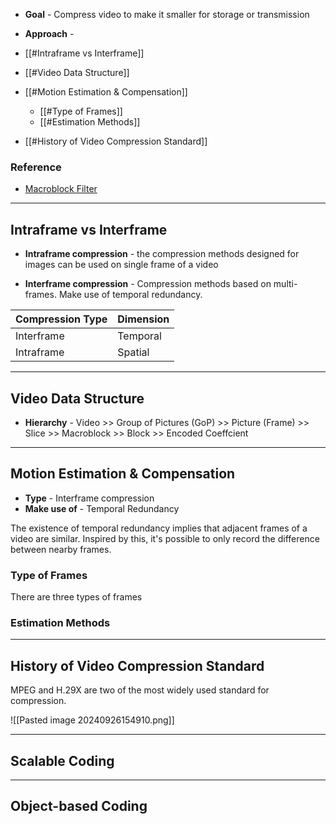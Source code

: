 + **Goal** - Compress video to make it smaller for storage or transmission
+ **Approach** - 

+ [[#Intraframe vs Interframe]]
+ [[#Video Data Structure]]
+ [[#Motion Estimation & Compensation]]
	+ [[#Type of Frames]]
	+ [[#Estimation Methods]]
+ [[#History of Video Compression Standard]]

### Reference

+ [Macroblock Filter](https://blog.ampedsoftware.com/2016/03/08/understanding-the-macroblocks-filter)

---
## Intraframe vs Interframe

+ **Intraframe compression** -  the compression methods designed for images can be used on single frame of a video

+ **Interframe compression** - Compression methods based on multi-frames. Make use of temporal redundancy.

| Compression Type | Dimension |
| ---------------- | --------- |
| Interframe       | Temporal  |
| Intraframe       | Spatial   |

---
## Video Data Structure

+ **Hierarchy** - Video >> Group of Pictures (GoP) >> Picture (Frame) >> Slice >> Macroblock >> Block >> Encoded Coeffcient 




---
## Motion Estimation & Compensation

+ **Type** - Interframe compression
+ **Make use of** - Temporal Redundancy

The existence of temporal redundancy implies that adjacent frames of a video are similar. Inspired by this, it's possible to only record the difference between nearby frames.

### Type of Frames

There are three types of frames 



### Estimation Methods


---
## History of Video Compression Standard

MPEG and H.29X are two of the most widely used standard for compression.

![[Pasted image 20240926154910.png]]






---
## Scalable Coding



---
## Object-based Coding